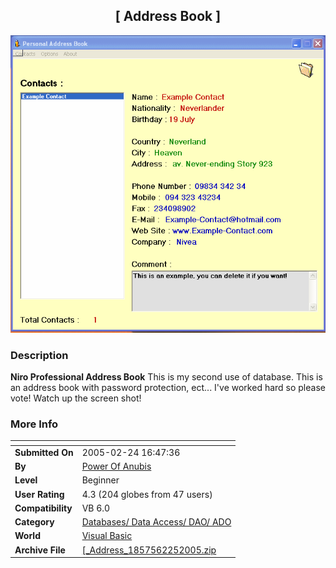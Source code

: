 ﻿<div align="center">

## \[ Address Book \]

<img src="PIC2005225148392070.gif">
</div>

### Description

**Niro Professional Address Book** This is my second use of database. This is an address book with password protection, ect... I've worked hard so please vote! Watch up the screen shot!
 
### More Info
 


<span>             |<span>
---                |---
**Submitted On**   |2005-02-24 16:47:36
**By**             |[Power Of Anubis](https://github.com/Planet-Source-Code/PSCIndex/blob/master/ByAuthor/power-of-anubis.md)
**Level**          |Beginner
**User Rating**    |4.3 (204 globes from 47 users)
**Compatibility**  |VB 6\.0
**Category**       |[Databases/ Data Access/ DAO/ ADO](https://github.com/Planet-Source-Code/PSCIndex/blob/master/ByCategory/databases-data-access-dao-ado__1-6.md)
**World**          |[Visual Basic](https://github.com/Planet-Source-Code/PSCIndex/blob/master/ByWorld/visual-basic.md)
**Archive File**   |[\[\_Address\_1857562252005\.zip](https://github.com/Planet-Source-Code/power-of-anubis-address-book__1-59144/archive/master.zip)








